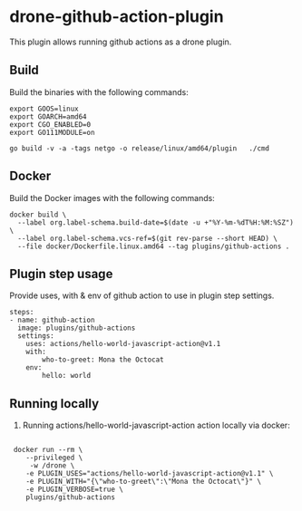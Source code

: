 # drone-github-action-plugin

This plugin allows running github actions as a drone plugin.

## Build

Build the binaries with the following commands:

```console
export GOOS=linux
export GOARCH=amd64
export CGO_ENABLED=0
export GO111MODULE=on

go build -v -a -tags netgo -o release/linux/amd64/plugin   ./cmd

```

## Docker

Build the Docker images with the following commands:

```console
docker build \
  --label org.label-schema.build-date=$(date -u +"%Y-%m-%dT%H:%M:%SZ") \
  --label org.label-schema.vcs-ref=$(git rev-parse --short HEAD) \
  --file docker/Dockerfile.linux.amd64 --tag plugins/github-actions .

```

## Plugin step usage

Provide uses, with & env of github action to use in plugin step settings.

```console
steps:
- name: github-action
  image: plugins/github-actions
  settings:
    uses: actions/hello-world-javascript-action@v1.1
    with:
        who-to-greet: Mona the Octocat
    env:
        hello: world

```

## Running locally

1. Running actions/hello-world-javascript-action action locally via docker:

```console

 docker run --rm \
    --privileged \
     -w /drone \
    -e PLUGIN_USES="actions/hello-world-javascript-action@v1.1" \
    -e PLUGIN_WITH="{\"who-to-greet\":\"Mona the Octocat\"}" \
    -e PLUGIN_VERBOSE=true \
    plugins/github-actions

```
